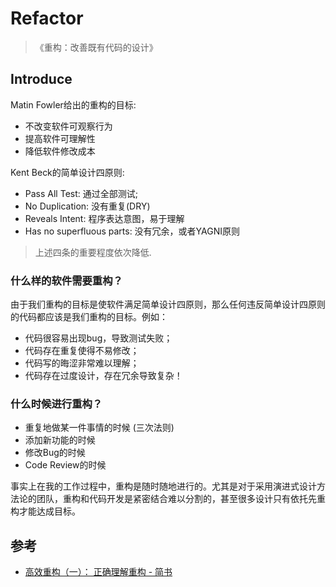 # Refactor

> 《重构：改善既有代码的设计》

## Introduce

Matin Fowler给出的重构的目标:

- 不改变软件可观察行为
- 提高软件可理解性
- 降低软件修改成本

Kent Beck的简单设计四原则:

- Pass All Test: 通过全部测试;
- No Duplication: 没有重复(DRY)
- Reveals Intent: 程序表达意图，易于理解
- Has no superfluous parts: 没有冗余，或者YAGNI原则

> 上述四条的重要程度依次降低.

### 什么样的软件需要重构？

由于我们重构的目标是使软件满足简单设计四原则，那么任何违反简单设计四原则的代码都应该是我们重构的目标。例如：

- 代码很容易出现bug，导致测试失败；
- 代码存在重复使得不易修改；
- 代码写的晦涩非常难以理解；
- 代码存在过度设计，存在冗余导致复杂！

### 什么时候进行重构？

- 重复地做某一件事情的时候 (三次法则)
- 添加新功能的时候
- 修改Bug的时候
- Code Review的时候

事实上在我的工作过程中，重构是随时随地进行的。尤其是对于采用演进式设计方法论的团队，重构和代码开发是紧密结合难以分割的，甚至很多设计只有依托先重构才能达成目标。

## 参考

- [高效重构（一）： 正确理解重构 - 简书](https://www.jianshu.com/p/3b34f337eaee)